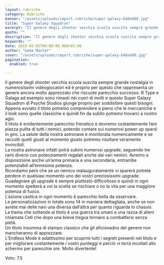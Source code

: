 ```yaml
---
layout: rubriche
category: Rubriche
banner: "/assets/uploads/import.rubriche/super-galaxy-640x880.jpg"
title: "Super Galaxy Squadron"
excerpt: "Il genere degli shooter vecchia scuola suscita sempre grande nostalgia in numerosissimi videogiocatori ed è proprio per questo che rappresenta un genere ancora molto apprezzato che riscuote parecchio successo. R Type e Galaga ad esempio sono rimasti nei cuori di molti e questo Super Galaxy Squadron  di Psyche Studios giunge proprio per soddisfare questi bisogni. [&hellip"
quote: ""
description: "Il genere degli shooter vecchia scuola suscita sempre grande nostalgia in numerosissimi videogiocatori ed è proprio per questo che rappresenta un genere ancora molto apprezzato che riscuote parecchio successo. R Type e Galaga ad esempio sono rimasti nei cuori di molti e questo Super Galaxy Squadron  di Psyche Studios giunge proprio per soddisfare questi bisogni. [&hellip"
keywords: ""
date: 2015-02-02T00:00:00.000+01:00
author: "Game Master"
cover: "/assets/uploads/import.rubriche/super-galaxy-640x880.jpg"
pagination:
  enabled: true

---
```


[](https://hotmc.com/wp-content/uploads/2015/02/super-galaxy.jpg)

Il genere degli shooter vecchia scuola suscita sempre grande nostalgia in numerosissimi videogiocatori ed è proprio per questo che rappresenta un genere ancora molto apprezzato che riscuote parecchio successo. R Type e Galaga ad esempio sono rimasti nei cuori di molti e questo Super Galaxy Squadron di Psyche Studios giunge proprio per soddisfare questi bisogni.  
Appena avviato il titolo potremo comprendere a pieno che le meccaniche e il look sono quelle classiche e quindi fin da subito potremo trovarci a nostro agio.  
Il titolo è evidentemente parecchio frenetico e dovremo costantemente fare piazza pulita di tutti i nemici, potendo contare sui numerosi power up sparsi in giro. La salute della nostra astronave è monitorata numericamente e se raccolti quelli giusti al momento giusto potremo risultare veramente invincibili.  
La nostra astronave infatti potrà subire numerosi upgrade, seguendo tre rami diversi con potenziamenti regalati anche dai vari nemici. Avremo a disposizione anche un’arma primaria e una secondaria, entrambe potenziabili all’ennesima potenza.  
Ricordiamo però che se un nemico malauguratamente vi sparerà potrete perdere in qualsiasi momento uno dei vostri preziosissimi upgrade.  
Guadagnare gli upgrade è sempre piuttosto difficoltoso e quindi in ogni momento spetterà a voi la scelta se rischiare o no la vita per una maggiore potenza di fuoco.  
L’azione caotica in ogni momento è parecchio bella da osservare.  
Le personalizzazioni in totale sono 14 in maniera dettagliata, anche se non avrete mai delle navi una diversa dall’altra per quanto riguarda lo chassis.  
La trama che sottende al titolo è una guerra tra umani e una razza di alieni chiamata Ceti che dopo una breve tregua tornano a combattersi senza pietà.  
Un titolo insomma di stampo classico che gli aficionados del genere non mancheranno di apprezzare.  
L’Endless Mode è adattissimo per scoprire tutti i segreti presenti nel titolo e per migliorare costantemente i vostri punteggi e perciò vi terrà incollati allo schermo per parecchie ore. Molto divertente!

Voto: 7.5
